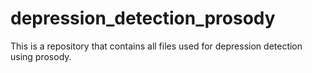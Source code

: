 # depression_detection_prosody

This is a repository that contains all files used for depression detection using prosody.
